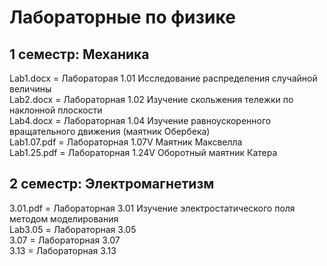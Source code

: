 # Лабораторные по физике
## 1 семестр: Механика
Lab1.docx = Лабораторая 1.01 Исследование распределения случайной величины\
Lab2.docx = Лабораторная 1.02 Изучение скольжения тележки по наклонной плоскости\
Lab4.docx = Лабораторная 1.04 Изучение равноускоренного вращательного движения (маятник Обербека)\
Lab1.07.pdf = Лабораторная 1.07V Маятник Максвелла\
Lab1.25.pdf = Лабораторная 1.24V Оборотный маятник Катера
## 2 семестр: Электромагнетизм
3.01.pdf = Лабораторная 3.01 Изучение электростатического поля методом моделирования\
Lab3.05 = Лабораторная 3.05\
3.07 = Лабораторная 3.07\
3.13 = Лабораторная 3.13
